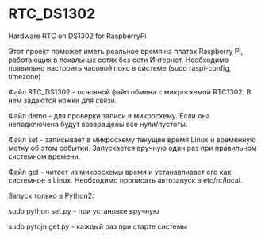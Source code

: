# RTC_DS1302
Hardware RTC on DS1302 for RaspberryPi

Этот проект поможет иметь реальное время на платах Raspberry Pi, работающих в локальных сетях без сети Интернет. Необходимо правильно настроить часовой пояс в системе (sudo raspi-config, timezone)

Файл RTC_DS1302 - основной файл обмена с микросхемой RTC1302. В нем задаются ножки для связи.

Файл demo - для проверки записи в микросхему. Если она неподключена будут возвращены все нули/пустоты.

Файл set - записывает в микросхему текущее время Linux и временную метку об этом событии. Запускается вручную один раз при правильном системном времени.

Файл get - читает из микросхемы время и устанавливает его как системное в Linux. Необходимо прописать автозапуск в etc/rc/local.

Запуск только в Python2:

sudo python set.py - при установке вручную

sudo pytojn get.py - каждый раз при старте системы
